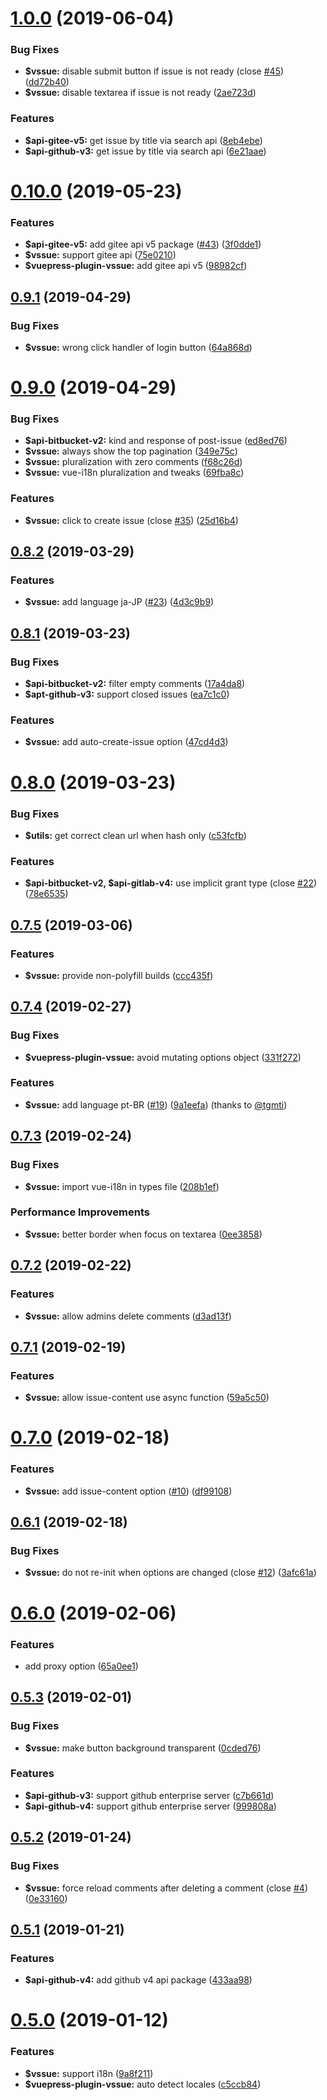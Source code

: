 # [1.0.0](https://github.com/meteorlxy/vssue/compare/v0.10.0...v1.0.0) (2019-06-04)


### Bug Fixes

* **$vssue:** disable submit button if issue is not ready (close [#45](https://github.com/meteorlxy/vssue/issues/45)) ([dd72b40](https://github.com/meteorlxy/vssue/commit/dd72b40))
* **$vssue:** disable textarea if issue is not ready ([2ae723d](https://github.com/meteorlxy/vssue/commit/2ae723d))


### Features

* **$api-gitee-v5:** get issue by title via search api ([8eb4ebe](https://github.com/meteorlxy/vssue/commit/8eb4ebe))
* **$api-github-v3:** get issue by title via search api ([6e21aae](https://github.com/meteorlxy/vssue/commit/6e21aae))



# [0.10.0](https://github.com/meteorlxy/vssue/compare/v0.9.1...v0.10.0) (2019-05-23)


### Features

* **$api-gitee-v5:** add gitee api v5 package ([#43](https://github.com/meteorlxy/vssue/issues/43)) ([3f0dde1](https://github.com/meteorlxy/vssue/commit/3f0dde1))
* **$vssue:** support gitee api ([75e0210](https://github.com/meteorlxy/vssue/commit/75e0210))
* **$vuepress-plugin-vssue:** add gitee api v5 ([98982cf](https://github.com/meteorlxy/vssue/commit/98982cf))



## [0.9.1](https://github.com/meteorlxy/vssue/compare/v0.9.0...v0.9.1) (2019-04-29)


### Bug Fixes

* **$vssue:** wrong click handler of login button ([64a868d](https://github.com/meteorlxy/vssue/commit/64a868d))



# [0.9.0](https://github.com/meteorlxy/vssue/compare/v0.8.2...v0.9.0) (2019-04-29)


### Bug Fixes

* **$api-bitbucket-v2:** kind and response of post-issue ([ed8ed76](https://github.com/meteorlxy/vssue/commit/ed8ed76))
* **$vssue:** always show the top pagination ([349e75c](https://github.com/meteorlxy/vssue/commit/349e75c))
* **$vssue:** pluralization with zero comments ([f68c26d](https://github.com/meteorlxy/vssue/commit/f68c26d))
* **$vssue:** vue-i18n pluralization and tweaks ([69fba8c](https://github.com/meteorlxy/vssue/commit/69fba8c))


### Features

* **$vssue:** click to create issue (close [#35](https://github.com/meteorlxy/vssue/issues/35)) ([25d16b4](https://github.com/meteorlxy/vssue/commit/25d16b4))



## [0.8.2](https://github.com/meteorlxy/vssue/compare/v0.8.1...v0.8.2) (2019-03-29)


### Features

* **$vssue:** add language ja-JP ([#23](https://github.com/meteorlxy/vssue/issues/23)) ([4d3c9b9](https://github.com/meteorlxy/vssue/commit/4d3c9b9))



## [0.8.1](https://github.com/meteorlxy/vssue/compare/v0.8.0...v0.8.1) (2019-03-23)


### Bug Fixes

* **$api-bitbucket-v2:** filter empty comments ([17a4da8](https://github.com/meteorlxy/vssue/commit/17a4da8))
* **$apt-github-v3:** support closed issues ([ea7c1c0](https://github.com/meteorlxy/vssue/commit/ea7c1c0))


### Features

* **$vssue:** add auto-create-issue option ([47cd4d3](https://github.com/meteorlxy/vssue/commit/47cd4d3))



# [0.8.0](https://github.com/meteorlxy/vssue/compare/v0.7.5...v0.8.0) (2019-03-23)


### Bug Fixes

* **$utils:** get correct clean url when hash only ([c53fcfb](https://github.com/meteorlxy/vssue/commit/c53fcfb))


### Features

* **$api-bitbucket-v2, $api-gitlab-v4:** use implicit grant type (close [#22](https://github.com/meteorlxy/vssue/issues/22)) ([78e6535](https://github.com/meteorlxy/vssue/commit/78e6535))



## [0.7.5](https://github.com/meteorlxy/vssue/compare/v0.7.4...v0.7.5) (2019-03-06)


### Features

* **$vssue:** provide non-polyfill builds ([ccc435f](https://github.com/meteorlxy/vssue/commit/ccc435f))



## [0.7.4](https://github.com/meteorlxy/vssue/compare/v0.7.3...v0.7.4) (2019-02-27)


### Bug Fixes

* **$vuepress-plugin-vssue:** avoid mutating options object ([331f272](https://github.com/meteorlxy/vssue/commit/331f272))


### Features

* **$vssue:** add language pt-BR ([#19](https://github.com/meteorlxy/vssue/issues/19)) ([9a1eefa](https://github.com/meteorlxy/vssue/commit/9a1eefa)) (thanks to [@tgmti](https://github.com/tgmti))


## [0.7.3](https://github.com/meteorlxy/vssue/compare/v0.7.2...v0.7.3) (2019-02-24)


### Bug Fixes

* **$vssue:** import vue-i18n in types file ([208b1ef](https://github.com/meteorlxy/vssue/commit/208b1ef))


### Performance Improvements

* **$vssue:** better border when focus on textarea ([0ee3858](https://github.com/meteorlxy/vssue/commit/0ee3858))



## [0.7.2](https://github.com/meteorlxy/vssue/compare/v0.7.1...v0.7.2) (2019-02-22)


### Features

* **$vssue:** allow admins delete comments ([d3ad13f](https://github.com/meteorlxy/vssue/commit/d3ad13f))



## [0.7.1](https://github.com/meteorlxy/vssue/compare/v0.7.0...v0.7.1) (2019-02-19)


### Features

* **$vssue:** allow issue-content use async function ([59a5c50](https://github.com/meteorlxy/vssue/commit/59a5c50))



# [0.7.0](https://github.com/meteorlxy/vssue/compare/v0.6.1...v0.7.0) (2019-02-18)


### Features

* **$vssue:** add issue-content option ([#10](https://github.com/meteorlxy/vssue/issues/10)) ([df99108](https://github.com/meteorlxy/vssue/commit/df99108))



## [0.6.1](https://github.com/meteorlxy/vssue/compare/v0.6.0...v0.6.1) (2019-02-18)


### Bug Fixes

* **$vssue:** do not re-init when options are changed (close [#12](https://github.com/meteorlxy/vssue/issues/12)) ([3afc61a](https://github.com/meteorlxy/vssue/commit/3afc61a))



# [0.6.0](https://github.com/meteorlxy/vssue/compare/v0.5.3...v0.6.0) (2019-02-06)


### Features

* add proxy option ([65a0ee1](https://github.com/meteorlxy/vssue/commit/65a0ee1))



## [0.5.3](https://github.com/meteorlxy/vssue/compare/v0.5.2...v0.5.3) (2019-02-01)


### Bug Fixes

* **$vssue:** make button background transparent ([0cded76](https://github.com/meteorlxy/vssue/commit/0cded76))


### Features

* **$api-github-v3:** support github enterprise server ([c7b661d](https://github.com/meteorlxy/vssue/commit/c7b661d))
* **$api-github-v4:** support github enterprise server ([999808a](https://github.com/meteorlxy/vssue/commit/999808a))



## [0.5.2](https://github.com/meteorlxy/vssue/compare/v0.5.1...v0.5.2) (2019-01-24)


### Bug Fixes

* **$vssue:** force reload comments after deleting a comment (close [#4](https://github.com/meteorlxy/vssue/issues/4)) ([0e33160](https://github.com/meteorlxy/vssue/commit/0e33160))



## [0.5.1](https://github.com/meteorlxy/vssue/compare/v0.5.0...v0.5.1) (2019-01-21)


### Features

* **$api-github-v4:** add github v4 api package ([433aa98](https://github.com/meteorlxy/vssue/commit/433aa98))



# [0.5.0](https://github.com/meteorlxy/vssue/compare/v0.4.3...v0.5.0) (2019-01-12)


### Features

* **$vssue:** support i18n ([9a8f211](https://github.com/meteorlxy/vssue/commit/9a8f211))
* **$vuepress-plugin-vssue:** auto detect locales ([c5ccb84](https://github.com/meteorlxy/vssue/commit/c5ccb84))



